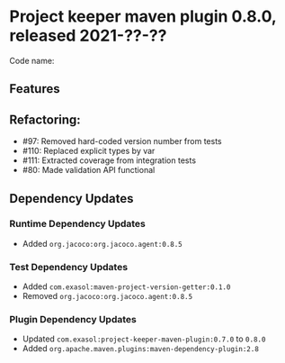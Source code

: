 # Project keeper maven plugin 0.8.0, released 2021-??-??

Code name:

## Features

## Refactoring:

* #97: Removed hard-coded version number from tests
* #110: Replaced explicit types by var
* #111: Extracted coverage from integration tests
* #80: Made validation API functional

## Dependency Updates

### Runtime Dependency Updates

* Added `org.jacoco:org.jacoco.agent:0.8.5`

### Test Dependency Updates

* Added `com.exasol:maven-project-version-getter:0.1.0`
* Removed `org.jacoco:org.jacoco.agent:0.8.5`

### Plugin Dependency Updates

* Updated `com.exasol:project-keeper-maven-plugin:0.7.0` to `0.8.0`
* Added `org.apache.maven.plugins:maven-dependency-plugin:2.8`
